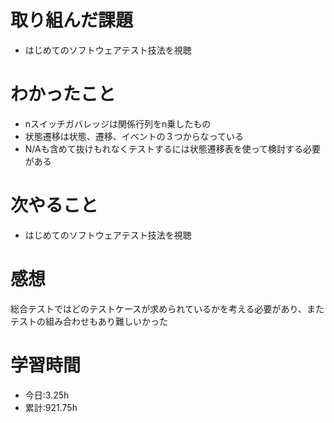 # 取り組んだ課題
- はじめてのソフトウェアテスト技法を視聴
# わかったこと
- nスイッチガバレッジは関係行列をn乗したもの
- 状態遷移は状態、遷移、イベントの３つからなっている
- N/Aも含めて抜けもれなくテストするには状態遷移表を使って検討する必要がある
# 次やること
- はじめてのソフトウェアテスト技法を視聴
# 感想
総合テストではどのテストケースが求められているかを考える必要があり、またテストの組み合わせもあり難しいかった
# 学習時間
- 今日:3.25h
- 累計:921.75h